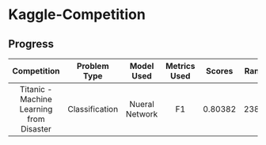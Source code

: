# Kaggle-Competition

## Progress
|Competition|Problem Type|Model Used|Metrics Used|Scores|Rank|Top|
|:--:|:--:|:--:|:--:|:--:|:--:|:--:|
|Titanic - Machine Learning from Disaster|Classification|Nueral Network|F1|0.80382|2380|2.96%|

